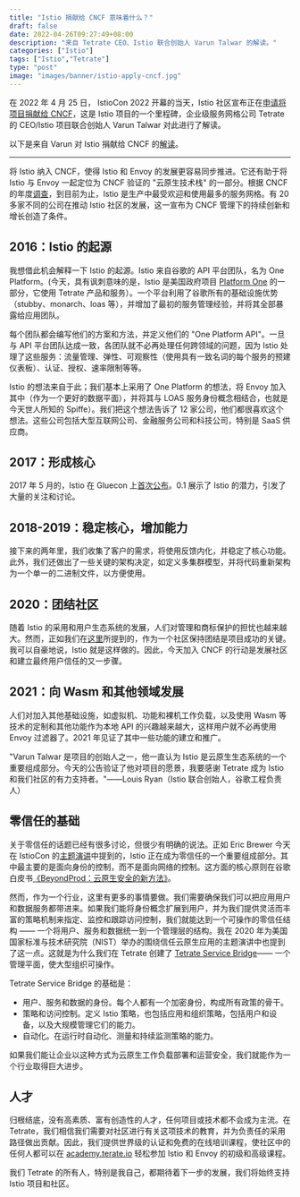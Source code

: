 ```yaml
---
title: "Istio 捐献给 CNCF 意味着什么？"
draft: false
date: 2022-04-26T09:27:49+08:00
description: "来自 Tetrate CEO、Istio 联合创始人 Varun Talwar 的解读。"
categories: ["Istio"]
tags: ["Istio","Tetrate"]
type: "post"
image: "images/banner/istio-apply-cncf.jpg"
---
```


在 2022 年 4 月 25 日， IstioCon 2022 开幕的当天，Istio 社区宣布正在[申请将项目捐献给 CNCF](https://istio.io/latest/blog/2022/istio-has-applied-to-join-the-cncf/)，这是 Istio 项目的一个里程碑，企业级服务网格公司 Tetrate 的 CEO/Istio 项目联合创始人 Varun Talwar 对此进行了解读。

以下是来自 Varun 对 Istio 捐献给 CNCF 的[解读](https://www.tetrate.io/blog/istio-has-applied-to-join-the-cncf/)。

------

将 Istio 纳入 CNCF，使得 Istio 和 Envoy 的发展更容易同步推进。它还有助于将 Istio 与 Envoy 一起定位为 CNCF 验证的 "云原生技术栈" 的一部分。根据 CNCF 的年度[调查](https://www.cncf.io/reports/cncf-annual-survey-2021/)，到目前为止，Istio 是生产中最受欢迎和使用最多的服务网格。有 20 多家不同的公司在推动 Istio 社区的发展，这一宣布为 CNCF 管理下的持续创新和增长创造了条件。

## 2016：Istio 的起源

我想借此机会解释一下 Istio 的起源。Istio 来自谷歌的 API 平台团队，名为 One Platform。(今天，具有讽刺意味的是，Istio 是美国政府项目 [Platform One](https://www.tetrate.io/blog/tetrate-first-to-provide-hardened-istio-to-dods-iron-bank/) 的一部分，它使用 Tetrate 产品和服务）。一个平台利用了谷歌所有的基础设施优势（stubby、monarch、loas 等），并增加了最初的服务管理经验，并将其全部暴露给应用团队。

每个团队都会编写他们的方案和方法，并定义他们的 "One Platform API"。一旦与 API 平台团队达成一致，各团队就不必再处理任何跨领域的问题，因为 Istio 处理了这些服务：流量管理、弹性、可观察性（使用具有一致名词的每个服务的预建仪表板）、认证、授权、速率限制等等。

Istio 的想法来自于此；我们基本上采用了 One Platform 的想法，将 Envoy 加入其中（作为一个更好的数据平面），并将其与 LOAS 服务身份概念相结合，也就是今天世人所知的 Spiffe）。我们把这个想法告诉了 12 家公司，他们都很喜欢这个想法。这些公司包括大型互联网公司、金融服务公司和科技公司，特别是 SaaS 供应商。

## 2017：形成核心

2017 年 5 月的，Istio 在 Gluecon 上[首次公布](https://cloud.google.com/blog/products/gcp/istio-modern-approach-to-developing-and)。0.1 展示了 Istio 的潜力，引发了大量的关注和讨论。

## 2018-2019：稳定核心，增加能力

接下来的两年里，我们收集了客户的需求，将使用反馈内化，并稳定了核心功能。此外，我们还做出了一些关键的架构决定，如定义多集群模型，并将代码重新架构为一个单一的二进制文件，以方便使用。

## 2020：团结社区

随着 Istio 的采用和用户生态系统的发展，人们对管理和商标保护的担忧也越来越大。然而，正如我们在[这里](https://www.tetrate.io/blog/istio-ouc/)所提到的，作为一个社区保持团结是项目成功的关键。我可以自豪地说，Istio 就是这样做的。因此，今天加入 CNCF 的行动是发展社区和建立最终用户信任的又一步骤。

## 2021：向 Wasm 和其他领域发展

人们对加入其他基础设施，如虚拟机、功能和裸机工作负载，以及使用 Wasm 等技术的定制和其他功能作为本地 API 的兴趣越来越大，这样用户就不必再使用 Envoy 过滤器了。2021 年见证了其中一些功能的建立和推广。

"Varun Talwar 是项目的创始人之一，他一直认为 Istio 是云原生生态系统的一个重要组成部分。今天的公告验证了他对项目的愿景，我要感谢 Tetrate 成为 Istio 和我们社区的有力支持者。"——Louis Ryan（Istio 联合创始人，谷歌工程负责人）

## 零信任的基础

关于零信任的话题已经有很多讨论，但很少有明确的说法。正如 Eric Brewer 今天在 IstioCon 的[主题演讲](https://events.istio.io/istiocon-2022/sessions/zero-trust-istio/)中提到的，Istio 正在成为零信任的一个重要组成部分。其中最主要的是面向身份的控制，而不是面向网络的控制。这方面的核心原则在谷歌白皮书[《BeyondProd：云原生安全的新方法》](https://cloud.google.com/blog/products/identity-security/beyondprod-whitepaper-discusses-cloud-native-security-at-google)。

然而，作为一个行业，这里有更多的事情要做。我们需要确保我们可以把应用用户和数据服务都带进来。如果我们能将身份概念扩展到用户，并为我们提供灵活而丰富的策略机制来指定、监控和跟踪访问控制，我们就能达到一个可操作的零信任结构 —— 一个将用户、服务和数据统一到一个管理层的结构。我在 2020 年为美国国家标准与技术研究院（NIST）举办的围绕信任云原生应用的主题演讲中也提到了这一点。这就是为什么我们在 Tetrate 创建了 [Tetrate Service Bridge](https://www.tetrate.io/tetrate-service-bridge/)—— 一个管理平面，使大型组织可操作。

Tetrate Service Bridge 的基础是：

- 用户、服务和数据的身份。每个人都有一个加密身份，构成所有政策的骨干。
- 策略和访问控制。定义 Istio 策略，也包括应用和组织策略，包括用户和设备，以及大规模管理它们的能力。
- 自动化。在运行时自动化、测量和持续监测策略的能力。

如果我们能让企业以这种方式为云原生工作负载部署和运营安全，我们就能作为一个行业取得巨大进步。

## 人才

归根结底，没有高素质、富有创造性的人才，任何项目或技术都不会成为主流。在 Tetrate，我们相信我们需要对社区进行有关这项技术的教育，并为负责任的采用路径做出贡献。因此，我们提供世界级的认证和免费的在线培训课程，使社区中的任何人都可以在 [academy.terate.io](https://academy.tetrate.io/) 轻松参加 Istio 和 Envoy 的初级和高级课程。

我们 Tetrate 的所有人，特别是我自己，都期待着下一步的发展，我们将始终支持 Istio 项目和社区。
